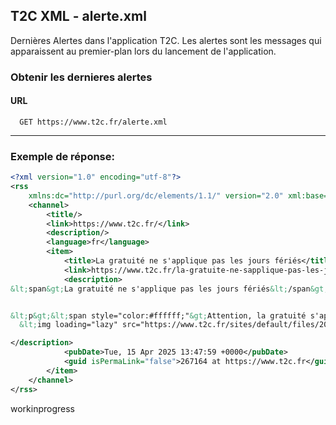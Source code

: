 ## T2C XML - alerte.xml

Dernières Alertes dans l'application T2C.
Les alertes sont les messages qui apparaissent au premier-plan lors du lancement de l'application.

### Obtenir les dernieres alertes

#### URL
```
  GET https://www.t2c.fr/alerte.xml
```


---

### Exemple de réponse:

```xml
<?xml version="1.0" encoding="utf-8"?>
<rss
	xmlns:dc="http://purl.org/dc/elements/1.1/" version="2.0" xml:base="https://www.t2c.fr/">
	<channel>
		<title/>
		<link>https://www.t2c.fr/</link>
		<description/>
		<language>fr</language>
		<item>
			<title>La gratuité ne s'applique pas les jours fériés</title>
			<link>https://www.t2c.fr/la-gratuite-ne-sapplique-pas-les-jours-feries</link>
			<description>
&lt;span&gt;La gratuité ne s'applique pas les jours fériés&lt;/span&gt;


&lt;p&gt;&lt;span style="color:#ffffff;"&gt;Attention, la gratuité s'applique uniquement les samedis et dimanches. Vous devez être muni d'un titre de transport valide les jours fériés.&lt;/span&gt;&lt;/p&gt;
  &lt;img loading="lazy" src="https://www.t2c.fr/sites/default/files/2025-04/PICTOS_BILLETSANSCONTACT_0.png" width="850" height="850" alt="La gratuité ne s'applique pas les jours fériés"&gt;

</description>
			<pubDate>Tue, 15 Apr 2025 13:47:59 +0000</pubDate>
			<guid isPermaLink="false">267164 at https://www.t2c.fr</guid>
		</item>
	</channel>
</rss>

```

workinprogress

